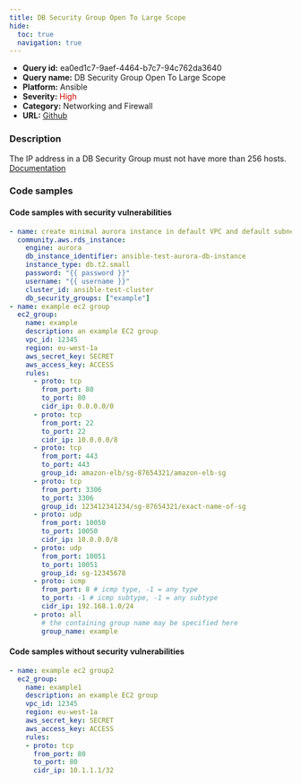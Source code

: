 ```yaml
---
title: DB Security Group Open To Large Scope
hide:
  toc: true
  navigation: true
---
```


<style>
  .highlight .hll {
    background-color: #ff171742;
  }
  .md-content {
    max-width: 1100px;
    margin: 0 auto;
  }
</style>

-   **Query id:** ea0ed1c7-9aef-4464-b7c7-94c762da3640
-   **Query name:** DB Security Group Open To Large Scope
-   **Platform:** Ansible
-   **Severity:** <span style="color:#C00">High</span>
-   **Category:** Networking and Firewall
-   **URL:** [Github](https://github.com/Checkmarx/kics/tree/master/assets/queries/ansible/aws/db_security_group_open_to_large_scope)

### Description
The IP address in a DB Security Group must not have more than 256 hosts.<br>
[Documentation](https://docs.ansible.com/ansible/latest/collections/amazon/aws/ec2_group_module.html#ansible-collections-amazon-aws-ec2-group-module)

### Code samples
#### Code samples with security vulnerabilities
```yaml title="Postitive test num. 1 - yaml file" hl_lines="22"
- name: create minimal aurora instance in default VPC and default subnet group
  community.aws.rds_instance:
    engine: aurora
    db_instance_identifier: ansible-test-aurora-db-instance
    instance_type: db.t2.small
    password: "{{ password }}"
    username: "{{ username }}"
    cluster_id: ansible-test-cluster
    db_security_groups: ["example"]
- name: example ec2 group
  ec2_group:
    name: example
    description: an example EC2 group
    vpc_id: 12345
    region: eu-west-1a
    aws_secret_key: SECRET
    aws_access_key: ACCESS
    rules:
      - proto: tcp
        from_port: 80
        to_port: 80
        cidr_ip: 0.0.0.0/0
      - proto: tcp
        from_port: 22
        to_port: 22
        cidr_ip: 10.0.0.0/8
      - proto: tcp
        from_port: 443
        to_port: 443
        group_id: amazon-elb/sg-87654321/amazon-elb-sg
      - proto: tcp
        from_port: 3306
        to_port: 3306
        group_id: 123412341234/sg-87654321/exact-name-of-sg
      - proto: udp
        from_port: 10050
        to_port: 10050
        cidr_ip: 10.0.0.0/8
      - proto: udp
        from_port: 10051
        to_port: 10051
        group_id: sg-12345678
      - proto: icmp
        from_port: 8 # icmp type, -1 = any type
        to_port: -1 # icmp subtype, -1 = any subtype
        cidr_ip: 192.168.1.0/24
      - proto: all
        # the containing group name may be specified here
        group_name: example

```


#### Code samples without security vulnerabilities
```yaml title="Negative test num. 1 - yaml file"
- name: example ec2 group2
  ec2_group:
    name: example1
    description: an example EC2 group
    vpc_id: 12345
    region: eu-west-1a
    aws_secret_key: SECRET
    aws_access_key: ACCESS
    rules:
    - proto: tcp
      from_port: 80
      to_port: 80
      cidr_ip: 10.1.1.1/32

```
